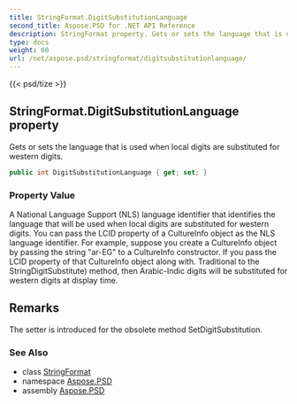```yaml
---
title: StringFormat.DigitSubstitutionLanguage
second_title: Aspose.PSD for .NET API Reference
description: StringFormat property. Gets or sets the language that is used when local digits are substituted for western digits
type: docs
weight: 60
url: /net/aspose.psd/stringformat/digitsubstitutionlanguage/
---
```

{{< psd/tize >}}
## StringFormat.DigitSubstitutionLanguage property

Gets or sets the language that is used when local digits are substituted for western digits.

```csharp
public int DigitSubstitutionLanguage { get; set; }
```

### Property Value

A National Language Support (NLS) language identifier that identifies the language that will be used when local digits are substituted for western digits. You can pass the LCID property of a CultureInfo object as the NLS language identifier. For example, suppose you create a CultureInfo object by passing the string "ar-EG" to a CultureInfo constructor. If you pass the LCID property of that CultureInfo object along with. Traditional to the StringDigitSubstitute) method, then Arabic-Indic digits will be substituted for western digits at display time.

## Remarks

The setter is introduced for the obsolete method SetDigitSubstitution.

### See Also

* class [StringFormat](../)
* namespace [Aspose.PSD](../../../aspose.psd/)
* assembly [Aspose.PSD](../../../)


